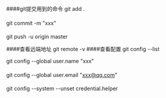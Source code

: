 ####git提交用到的命令
git add .
####
git commit -m "xxx"
####
git push -u origin master

####查看远端地址
git remote -v
####查看配置
git config --list

git config --global user.name "xxx"
####
git config --global user.email "xxx@qq.com"

####
git config --system --unset credential.helper
